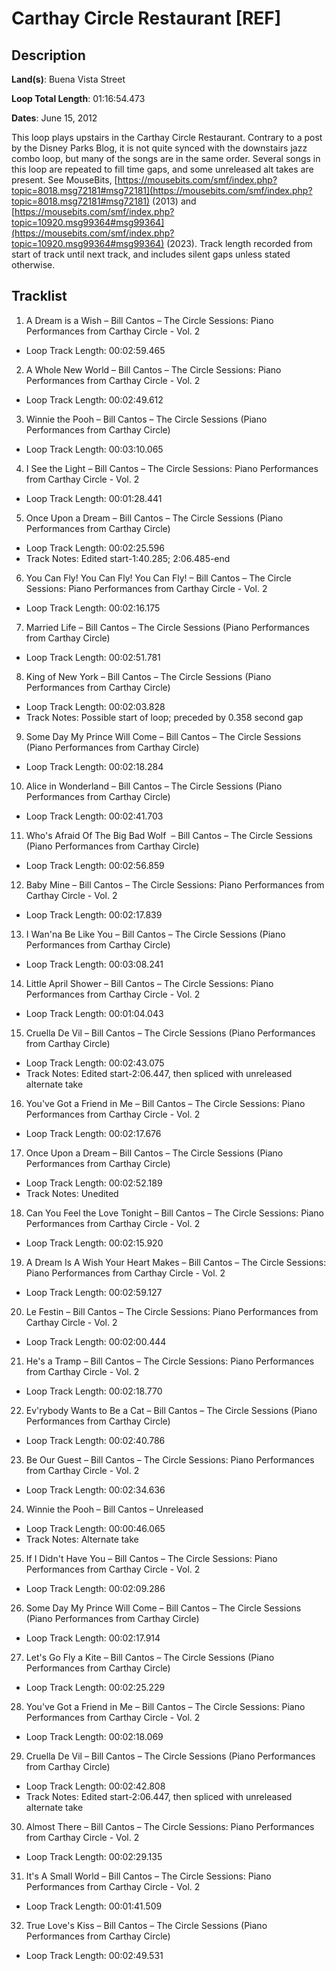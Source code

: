# Carthay Circle Restaurant [REF]

## Description

**Land(s)**: Buena Vista Street

**Loop Total Length**: 01:16:54.473

**Dates**: June 15, 2012

This loop plays upstairs in the Carthay Circle Restaurant. Contrary to a post by the Disney Parks Blog, it is not quite synced with the downstairs jazz combo loop, but many of the songs are in the same order. Several songs in this loop are repeated to fill time gaps, and some unreleased alt takes are present. See MouseBits, [https://mousebits.com/smf/index.php?topic=8018.msg72181#msg72181](https://mousebits.com/smf/index.php?topic=8018.msg72181#msg72181) (2013) and [https://mousebits.com/smf/index.php?topic=10920.msg99364#msg99364](https://mousebits.com/smf/index.php?topic=10920.msg99364#msg99364) (2023). Track length recorded from start of track until next track, and includes silent gaps unless stated otherwise.

## Tracklist

1. A Dream is a Wish – Bill Cantos – The Circle Sessions: Piano Performances from Carthay Circle - Vol. 2
- Loop Track Length: 00:02:59.465

2. A Whole New World – Bill Cantos – The Circle Sessions: Piano Performances from Carthay Circle - Vol. 2
- Loop Track Length: 00:02:49.612

3. Winnie the Pooh – Bill Cantos – The Circle Sessions (Piano Performances from Carthay Circle)
- Loop Track Length: 00:03:10.065

4. I See the Light – Bill Cantos – The Circle Sessions: Piano Performances from Carthay Circle - Vol. 2
- Loop Track Length: 00:01:28.441

5. Once Upon a Dream – Bill Cantos – The Circle Sessions (Piano Performances from Carthay Circle)
- Loop Track Length: 00:02:25.596
- Track Notes: Edited start-1:40.285; 2:06.485-end

6. You Can Fly! You Can Fly! You Can Fly! – Bill Cantos – The Circle Sessions: Piano Performances from Carthay Circle - Vol. 2
- Loop Track Length: 00:02:16.175

7. Married Life – Bill Cantos – The Circle Sessions (Piano Performances from Carthay Circle)
- Loop Track Length: 00:02:51.781

8. King of New York – Bill Cantos – The Circle Sessions (Piano Performances from Carthay Circle)
- Loop Track Length: 00:02:03.828
- Track Notes: Possible start of loop; preceded by 0.358 second gap

9. Some Day My Prince Will Come – Bill Cantos – The Circle Sessions (Piano Performances from Carthay Circle)
- Loop Track Length: 00:02:18.284

10. Alice in Wonderland – Bill Cantos – The Circle Sessions (Piano Performances from Carthay Circle)
- Loop Track Length: 00:02:41.703

11. Who's Afraid Of The Big Bad Wolf  – Bill Cantos – The Circle Sessions (Piano Performances from Carthay Circle)
- Loop Track Length: 00:02:56.859

12. Baby Mine – Bill Cantos – The Circle Sessions: Piano Performances from Carthay Circle - Vol. 2
- Loop Track Length: 00:02:17.839

13. I Wan'na Be Like You – Bill Cantos – The Circle Sessions (Piano Performances from Carthay Circle)
- Loop Track Length: 00:03:08.241

14. Little April Shower – Bill Cantos – The Circle Sessions: Piano Performances from Carthay Circle - Vol. 2
- Loop Track Length: 00:01:04.043

15. Cruella De Vil – Bill Cantos – The Circle Sessions (Piano Performances from Carthay Circle)
- Loop Track Length: 00:02:43.075
- Track Notes: Edited start-2:06.447, then spliced with unreleased alternate take

16. You've Got a Friend in Me – Bill Cantos – The Circle Sessions: Piano Performances from Carthay Circle - Vol. 2
- Loop Track Length: 00:02:17.676

17. Once Upon a Dream – Bill Cantos – The Circle Sessions (Piano Performances from Carthay Circle)
- Loop Track Length: 00:02:52.189
- Track Notes: Unedited

18. Can You Feel the Love Tonight – Bill Cantos – The Circle Sessions: Piano Performances from Carthay Circle - Vol. 2
- Loop Track Length: 00:02:15.920

19. A Dream Is A Wish Your Heart Makes – Bill Cantos – The Circle Sessions: Piano Performances from Carthay Circle - Vol. 2
- Loop Track Length: 00:02:59.127

20. Le Festin – Bill Cantos – The Circle Sessions: Piano Performances from Carthay Circle - Vol. 2
- Loop Track Length: 00:02:00.444

21. He's a Tramp – Bill Cantos – The Circle Sessions: Piano Performances from Carthay Circle - Vol. 2
- Loop Track Length: 00:02:18.770

22. Ev'rybody Wants to Be a Cat – Bill Cantos – The Circle Sessions (Piano Performances from Carthay Circle)
- Loop Track Length: 00:02:40.786

23. Be Our Guest – Bill Cantos – The Circle Sessions: Piano Performances from Carthay Circle - Vol. 2
- Loop Track Length: 00:02:34.636

24. Winnie the Pooh – Bill Cantos – Unreleased
- Loop Track Length: 00:00:46.065
- Track Notes: Alternate take

25. If I Didn't Have You – Bill Cantos – The Circle Sessions: Piano Performances from Carthay Circle - Vol. 2
- Loop Track Length: 00:02:09.286

26. Some Day My Prince Will Come – Bill Cantos – The Circle Sessions (Piano Performances from Carthay Circle)
- Loop Track Length: 00:02:17.914

27. Let's Go Fly a Kite – Bill Cantos – The Circle Sessions (Piano Performances from Carthay Circle)
- Loop Track Length: 00:02:25.229

28. You've Got a Friend in Me – Bill Cantos – The Circle Sessions: Piano Performances from Carthay Circle - Vol. 2
- Loop Track Length: 00:02:18.069

29. Cruella De Vil – Bill Cantos – The Circle Sessions (Piano Performances from Carthay Circle)
- Loop Track Length: 00:02:42.808
- Track Notes: Edited start-2:06.447, then spliced with unreleased alternate take

30. Almost There – Bill Cantos – The Circle Sessions: Piano Performances from Carthay Circle - Vol. 2
- Loop Track Length: 00:02:29.135

31. It's A Small World – Bill Cantos – The Circle Sessions: Piano Performances from Carthay Circle - Vol. 2
- Loop Track Length: 00:01:41.509

32. True Love's Kiss – Bill Cantos – The Circle Sessions (Piano Performances from Carthay Circle)
- Loop Track Length: 00:02:49.531
